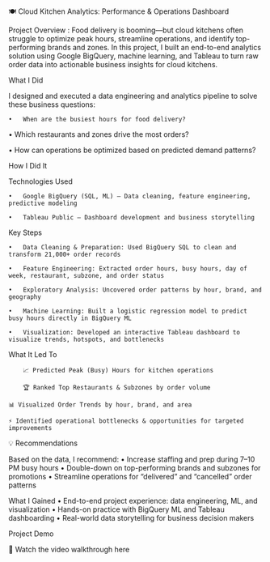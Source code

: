 🍽️ Cloud Kitchen Analytics: Performance & Operations Dashboard
 
 Project Overview : Food delivery is booming—but cloud kitchens often struggle to optimize peak hours, streamline operations, and identify top-performing brands and zones. In this project, I built an end-to-end analytics solution using Google BigQuery, machine learning, and Tableau to turn raw order data into actionable business insights for cloud kitchens.

What I Did

I designed and executed a data engineering and analytics pipeline to solve these business questions:

	•	When are the busiest hours for food delivery?

  •	Which restaurants and zones drive the most orders?
	
  •	How can operations be optimized based on predicted demand patterns?

How I Did It

Technologies Used

	•	Google BigQuery (SQL, ML) – Data cleaning, feature engineering, predictive modeling
 
	•	Tableau Public – Dashboard development and business storytelling

Key Steps

	•	Data Cleaning & Preparation: Used BigQuery SQL to clean and transform 21,000+ order records
 
	•	Feature Engineering: Extracted order hours, busy hours, day of week, restaurant, subzone, and order status
 
	•	Exploratory Analysis: Uncovered order patterns by hour, brand, and geography
 
	•	Machine Learning: Built a logistic regression model to predict busy hours directly in BigQuery ML
 
	•	Visualization: Developed an interactive Tableau dashboard to visualize trends, hotspots, and bottlenecks

What It Led To

		📈 Predicted Peak (Busy) Hours for kitchen operations
  
		🏆 Ranked Top Restaurants & Subzones by order volume
	
    📊 Visualized Order Trends by hour, brand, and area
		
    ⚡ Identified operational bottlenecks & opportunities for targeted improvements

💡 Recommendations

Based on the data, I recommend:
	•	Increase staffing and prep during 7–10 PM busy hours
	•	Double-down on top-performing brands and subzones for promotions
	•	Streamline operations for “delivered” and “cancelled” order patterns

What I Gained
	•	End-to-end project experience: data engineering, ML, and visualization
	•	Hands-on practice with BigQuery ML and Tableau dashboarding
	•	Real-world data storytelling for business decision makers

Project Demo

🎥 Watch the video walkthrough here
 
